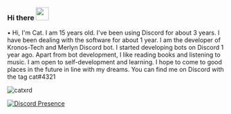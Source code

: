 ### Hi there <img src = "https://cdn.discordapp.com/emojis/763113602868707328.png?v=1" high="20px" width="30px">


• Hi, I'm Cat. I am 15 years old. I've been using Discord for about 3 years. I have been dealing with the software for about 1 year. I am the developer of Kronos-Tech and Merlyn Discord bot. I started developing bots on Discord 1 year ago. Apart from bot development, I like reading books and listening to music. I am open to self-development and learning. I hope to come to good places in the future in line with my dreams. You can find me on Discord with the tag cat#4321

<img src="https://komarev.com/ghpvc/?username=catxrd&label=Number%20Visitors&color=E3F0FF" alt="catxrd" />


[![Discord Presence](https://lanyard-profile-readme.vercel.app/api/377152186234437633?theme=light&bg=E3F0FF&animated=false&hideDiscrim=false&borderRadius=30px)](https://discord.com/users/377152186234437633)
